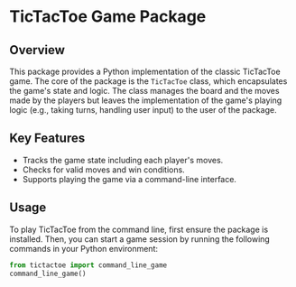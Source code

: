 # TicTacToe Game Package

## Overview

This package provides a Python implementation of the classic TicTacToe game. The core of the package is the `TicTacToe` class, which encapsulates the game's state and logic. The class manages the board and the moves made by the players but leaves the implementation of the game's playing logic (e.g., taking turns, handling user input) to the user of the package.

## Key Features

- Tracks the game state including each player's moves.
- Checks for valid moves and win conditions.
- Supports playing the game via a command-line interface.

## Usage

To play TicTacToe from the command line, first ensure the package is installed. Then, you can start a game session by running the following commands in your Python environment:

```python
from tictactoe import command_line_game
command_line_game()
```